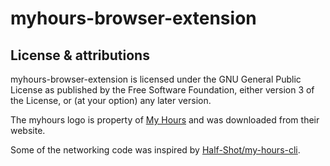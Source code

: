 # myhours-browser-extension

## License & attributions

myhours-browser-extension is licensed under the GNU General Public License as published by the Free Software Foundation, either version 3 of the License, or (at your option) any later version.

The myhours logo is property of [My Hours] and was downloaded from their website.

Some of the networking code was inspired by [Half-Shot/my-hours-cli].

  [My Hours]: https://myhours.com/
  [Half-Shot/my-hours-cli]: https://github.com/Half-Shot/my-hours-cli

